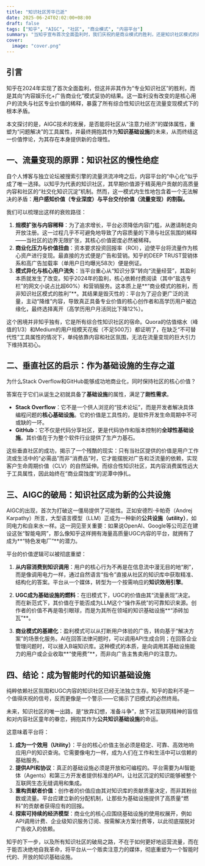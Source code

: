 ```yaml
---
title: "知识社区芳华已逝"
date: 2025-06-24T02:02:00+08:00
draft: false
tags: ["知乎", "AIGC", "社区", "商业模式", "内容平台"]
summary: "当知乎宣布首次全面盈利时，我们庆祝的是商业模式的胜利，还是知识社区模式的最终消亡？"
cover:
  image: "cover.png"
---
```


## 引言

知乎在2024年实现了首次全面盈利，但这并非其作为“专业知识社区”的胜利，而是其向“内容娱乐化+广告商业化”模式妥协的结果。这一盈利没有改变的是核心用户的流失与社区专业价值的稀释，暴露了所有综合性知识社区在流量变现模式下的根本矛盾。

本文探讨的是，AIGC技术的发展，是否能将社区从“注意力经济”的媒体属性，重塑为“问题解决”的工具属性，并最终拥抱其作为**知识基础设施**的未来，从而终结这一价值悖论，为其存在本身提供新的合理性。

## 一、流量变现的原罪：知识社区的慢性绝症

自个人博客与独立论坛被搜索引擎的流量洪流冲垮之后，内容平台的“中心化”似乎成了唯一选择。以知乎为代表的知识社区，其早期价值源于精英用户贡献的高质量内容和社区的“社交化知识沉淀”机制。然而，这一模式内生性地包含着一个无法解决的矛盾：**用户感知价值（专业深度）与平台交付价值（流量变现）的割裂。**

我们可以梳理出这样的衰败路径：

1.  **规模扩张与内容稀释**：为了追求增长，平台必须降低内容门槛，从邀请制走向开放注册。这一过程几乎不可避免地导致了内容质量的下滑与社区氛围的稀释——当社区的边界无限扩张，其核心价值密度必然被稀释。
2.  **商业化压力与价值扭曲**：资本要求投资回报率（ROI），迫使平台将流量作为核心资产进行变现。最直接的方式便是广告和营销。知乎的DEEP TRUST营销体系和高广告加载率（单用户日均曝光58次）便是例证。
3.  **模式异化与核心用户流失**：当平台重心从“知识分享”转向“流量经营”，其盈利本质就发生了改变。知乎2024年的盈利，核心依赖付费阅读（其中“盐选专栏”的网文小说占比超60%）和营销服务。这本质上是**“商业模式的胜利，而非知识社区模式的胜利”**。其结果是毁灭性的：平台为了迎合更广泛的流量，主动“降维”内容，导致真正具备专业价值的核心创作者和高学历用户被边缘化，最终选择离开（高学历用户月活同比下降12%）。

这个困境并非知乎独有，它是所有综合性知识社区的宿命。Quora的估值缩水（峰值的1/3）和Medium的用户规模天花板（不足500万）都证明了，在缺乏“不可替代性”工具属性的情况下，单纯依靠内容和社区氛围，无法在流量变现的巨大引力下维持其初心。

## 二、垂直社区的启示：作为基础设施的生存之道

为什么Stack Overflow和GitHub能够成功地商业化，同时保持社区的核心价值？

答案在于它们从诞生之初就具备了**基础设施**的属性，满足了**刚性需求**。

-   **Stack Overflow**：它不是一个供人浏览的“技术论坛”，而是开发者解决具体编程问题的**核心基础设施**。它的价值是工具性的，是软件开发生命周期中不可或缺的一环。
-   **GitHub**：它不仅是代码分享社区，更是代码协作和版本控制的**全球性基础设施**。其价值在于为整个软件行业提供了生产力基石。

这些垂直社区的成功，揭示了一个残酷的现实：只有当社区提供的价值是用户工作流或生活中的“必需品”而非“消费品”时，它才能摆脱对广告和泛流量的依赖，实现客户生命周期价值（CLV）的自然延伸。而综合性知识社区，其内容消费属性远大于工具属性，因此始终在“商业腐蚀度”的泥潭中挣扎。

## 三、AIGC的破局：知识社区成为新的公共设施

AIGC的出现，首次为打破这一僵局提供了可能性。正如安德烈·卡帕奇（Andrej Karpathy）所言，大型语言模型（LLM）正成为一种新的**公共设施（utility）**，如同电力和自来水一样。这一洞见至关重要：如果说OpenAI、Google等公司正在建设这张“智能电网”，那么像知乎这样拥有海量高质量UGC内容的平台，就拥有了成为**“特色发电厂”**的潜力。

平台的价值逻辑可以被彻底重塑：

1.  **从内容消费到知识调用**：用户的核心行为不再是在信息流中漫无目的地“刷”，而是像调用电力一样，通过自然语言“指令”直接从社区的知识库中获取精准、结构化的答案。平台从一个媒体，转型为一个按需响应的**知识效用引擎**。

2.  **UGC成为基础设施的燃料**：在旧模式下，UGC的价值由其“流量表现”决定。而在新范式下，其价值在于能否成为LLM这个“操作系统”的可靠知识来源。创作者的价值不再是吸引眼球，而是为其所在领域的知识基础设施**“添砖加瓦”**。

3.  **商业模式的基建化**：盈利模式可以从打断用户体验的广告，转向基于“解决方案”的场景化服务。AI在回答法律问题时，可以调用API生成合同；在回答企业管理问题时，可以接入B端知识库。这种模式的本质，是向调用其基础设施能力的用户或企业收取**“使用费”**，而非向广告主售卖用户的注意力。

## 四、结论：成为智能时代的知识基础设施

纯粹依赖社区氛围和UGC内容的知识社区已经无法独立生存。知乎的盈利不是一个值得庆祝的信号，反而更像是一个警示——它揭示了旧模式的必然终局。

未来，知识社区的唯一出路，是“放弃幻想，准备斗争”，放下对互联网精神的盲信和对内容社区童年的眷恋，拥抱其作为**公共知识基础设施**的命运。

这意味着平台将：

1.  **成为一个效用（Utility）**：平台的核心价值主张必须是稳定、可靠、高效地响应用户的知识查询。它需要像电力一样，成为人们在工作和生活中可以信赖的基础服务。
2.  **提供API和协议**：真正的基础设施必须是开放和可编程的。平台需要为AI智能体（Agents）和第三方开发者提供标准的API，让社区沉淀的知识能够被整个互联网生态无缝调用和集成。
3.  **重构贡献者价值**：创作者的价值应由其对知识库的贡献质量决定，而非其粉丝数或流量。平台应建立新的分配机制，让那些为基础设施提供了高质量“燃料”的贡献者获得应有的回报。
4.  **探索可持续的经济模型**：商业化的核心应围绕基础设施的使用权展开，例如API调用计费、企业级知识服务订阅、按需解决方案付费等，以此彻底摆脱对广告收入的依赖。

知乎的下一步，以及所有知识社区的破局之路，不在于如何更好地运营流量，而在于能否决绝地自我革命，将平台从一个贩卖注意力的媒体，彻底重塑为一个智能时代的、开放的知识基础设施。